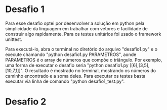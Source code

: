 # Desafio 1
Para esse desafio optei por desenvolver a solução em python pela simplicidade da linguagem  em trabalhar com vetores e facilidade de construir algo rapidamente. Para os testes unitários foi usado o framework unittest.

Para executá-lo, abra o terminal no diretório do arquivo "desafio1.py" e o execute chamando "python desafio1.py PARAMETROS", aonde PARAMETROS é o array de números que compõe o triângulo. Por exemplo, uma forma de executar o desafio seria "python desafio1.py [[6],[3,5],[10,7,1]]". O resultado é mostrado no terminal, mostrando os números do caminho encontrado e a soma deles. Para executar os testes basta executar via linha de comando "python desafio1_test.py".

# Desafio 2 
